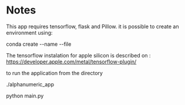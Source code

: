 # Notes 
This app requires tensorflow, flask and Pillow. 
it is possible to create an environment using:

conda create --name <env> --file <this file>

The tensorflow instalation for apple silicon is described on :
https://developer.apple.com/metal/tensorflow-plugin/

to run the application from the directory


./alphanumeric_app

python main.py



